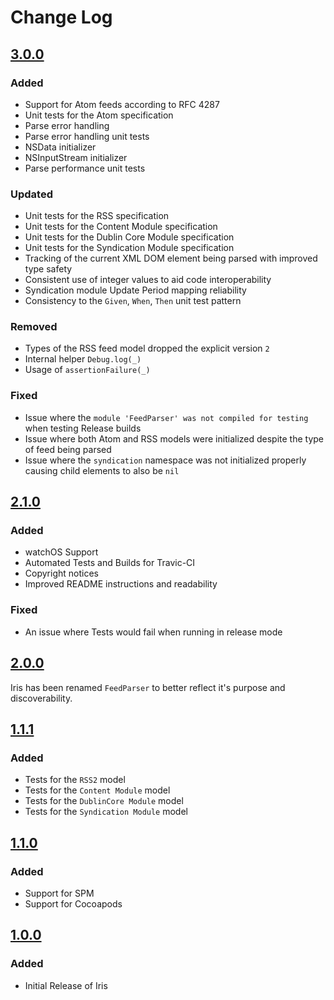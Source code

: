 # Change Log

## [3.0.0](https://github.com/nmdias/FeedParser/releases/tag/3.0.0)
### Added
- Support for Atom feeds according to RFC 4287
- Unit tests for the Atom specification
- Parse error handling
- Parse error handling unit tests
- NSData initializer
- NSInputStream initializer
- Parse performance unit tests

### Updated
- Unit tests for the RSS specification
- Unit tests for the Content Module specification
- Unit tests for the Dublin Core Module specification
- Unit tests for the Syndication Module specification
- Tracking of the current XML DOM element being parsed with improved type safety
- Consistent use of integer values to aid code interoperability
- Syndication module Update Period mapping reliability
- Consistency to the `Given`, `When`, `Then` unit test pattern

### Removed
- Types of the RSS feed model dropped the explicit version `2` 
- Internal helper `Debug.log(_)`
- Usage of `assertionFailure(_)`

### Fixed
- Issue where the `module 'FeedParser' was not compiled for testing` when testing Release builds
- Issue where both Atom and RSS models were initialized despite the type of feed being parsed
- Issue where the `syndication` namespace was not initialized properly causing child elements to also be `nil`

## [2.1.0](https://github.com/nmdias/FeedParser/releases/tag/2.1.0)
### Added
- watchOS Support
- Automated Tests and Builds for Travic-CI
- Copyright notices 
- Improved README instructions and readability

### Fixed
- An issue where Tests would fail when running in release mode

## [2.0.0](https://github.com/nmdias/FeedParser/releases/tag/2.0.0)
Iris has been renamed `FeedParser` to better reflect it's purpose and discoverability.

## [1.1.1](https://github.com/nmdias/FeedParser/releases/tag/1.1.1)
### Added
- Tests for the `RSS2` model
- Tests for the `Content Module` model
- Tests for the `DublinCore Module` model
- Tests for the `Syndication Module` model

## [1.1.0](https://github.com/nmdias/FeedParser/releases/tag/1.1.0)
### Added
- Support for SPM
- Support for Cocoapods

## [1.0.0](https://github.com/nmdias/FeedParser/releases/tag/1.0.0)
### Added
- Initial Release of Iris
